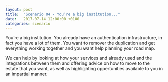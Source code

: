 ```yaml
---
layout: post
title:  "Scenario 04 - You’re a big institution..."
date:   2017-07-14 12:00:00 +0100
categories: scenario
---
```

You’re a big institution. You already have an authentication infrastructure, in fact you have a lot of them. You want
to remover the duplication and get everything working together and you want help planning your road map.

We can help by looking at how your services and already used and the integrations between them and offering
advice on how to move to the estate that you want, as well as highlighting oppertunities available to you in an
impartial manner.


